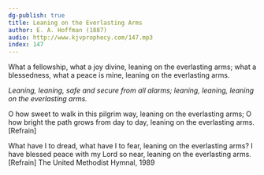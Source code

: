 ```yaml
---
dg-publish: true
title: Leaning on the Everlasting Arms
author: E. A. Hoffman (1887)
audio: http://www.kjvprophecy.com/147.mp3
index: 147
---
```


What a fellowship, what a joy divine,
leaning on the everlasting arms;
what a blessedness, what a peace is mine,
leaning on the everlasting arms.

*Leaning, leaning,
safe and secure from all alarms;
leaning, leaning,
leaning on the everlasting arms.*

O how sweet to walk in this pilgrim way,
leaning on the everlasting arms;
O how bright the path grows from day to day,
leaning on the everlasting arms. [Refrain]

What have I to dread, what have I to fear,
leaning on the everlasting arms?
I have blessed peace with my Lord so near,
leaning on the everlasting arms. [Refrain]
The United Methodist Hymnal, 1989